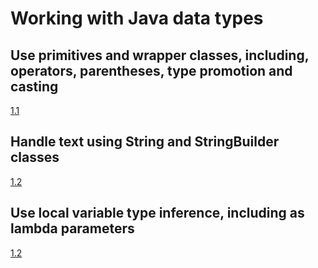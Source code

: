 # Working with Java data types

## Use primitives and wrapper classes, including, operators, parentheses, type promotion and casting
[1.1](./1.1)

## Handle text using String and StringBuilder classes
[1.2](./1.2)

## Use local variable type inference, including as lambda parameters
[1.2](./1.2)